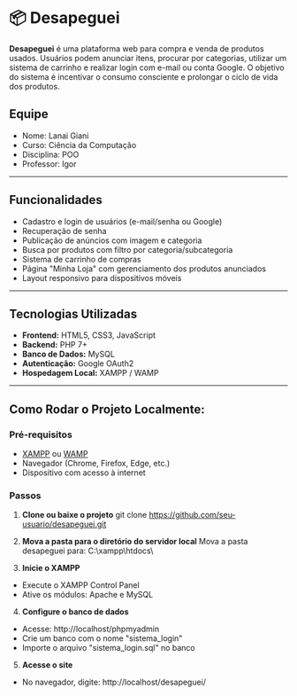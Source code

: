 # 📦 Desapeguei

**Desapeguei** é uma plataforma web para compra e venda de produtos usados. Usuários podem anunciar itens, procurar por categorias, utilizar um sistema de carrinho e realizar login com e-mail ou conta Google. O objetivo do sistema é incentivar o consumo consciente e prolongar o ciclo de vida dos produtos.

## Equipe

- Nome: Lanai Giani
- Curso: Ciência da Computação
- Disciplina: POO
- Professor: Igor

---

## Funcionalidades

- Cadastro e login de usuários (e-mail/senha ou Google)
- Recuperação de senha
- Publicação de anúncios com imagem e categoria
- Busca por produtos com filtro por categoria/subcategoria
- Sistema de carrinho de compras
- Página "Minha Loja" com gerenciamento dos produtos anunciados
- Layout responsivo para dispositivos móveis

---

## Tecnologias Utilizadas

- **Frontend:** HTML5, CSS3, JavaScript
- **Backend:** PHP 7+
- **Banco de Dados:** MySQL
- **Autenticação:** Google OAuth2 
- **Hospedagem Local:** XAMPP / WAMP

---
## Como Rodar o Projeto Localmente:

### Pré-requisitos

- [XAMPP](https://www.apachefriends.org/pt_br/index.html) ou [WAMP](https://www.wampserver.com/)
- Navegador (Chrome, Firefox, Edge, etc.)
- Dispositivo com acesso à internet

### Passos

1. **Clone ou baixe o projeto**
   git clone https://github.com/seu-usuario/desapeguei.git

2. **Mova a pasta para o diretório do servidor local**
   Mova a pasta desapeguei para:
   C:\xampp\htdocs\

3. **Inicie o XAMPP**
  - Execute o XAMPP Control Panel
  - Ative os módulos: Apache e MySQL

4. **Configure o banco de dados**
- Acesse: http://localhost/phpmyadmin
- Crie um banco com o nome "sistema_login"
- Importe o arquivo "sistema_login.sql" no banco

5. **Acesse o site**
- No navegador, digite: http://localhost/desapeguei/





   
